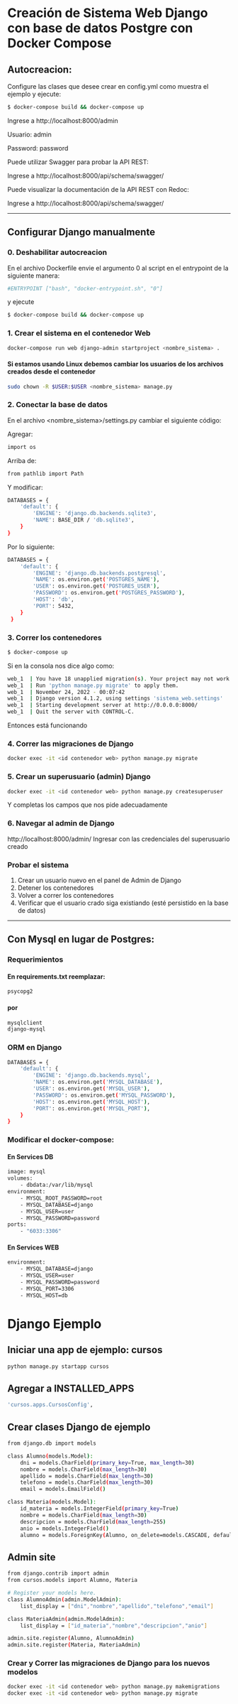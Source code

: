 # Creación de Sistema Web Django con base de datos Postgre con Docker Compose

## Autocreacion:
Configure las clases que desee crear en config.yml como muestra el ejemplo y ejecute:
```sh
$ docker-compose build && docker-compose up
```
Ingrese a http://localhost:8000/admin

Usuario: admin

Password: password

Puede utilizar Swagger para probar la API REST:

Ingrese a http://localhost:8000/api/schema/swagger/

Puede visualizar la documentación de la API REST con Redoc:

Ingrese a http://localhost:8000/api/schema/swagger/

---

## Configurar Django manualmente

### 0. Deshabilitar autocreacion
En el archivo Dockerfile envie el argumento 0 al script en el entrypoint de la siguiente manera:
```sh
#ENTRYPOINT ["bash", "docker-entrypoint.sh", "0"]
```

y ejecute 

```sh
$ docker-compose build && docker-compose up
```

### 1. Crear el sistema en el contenedor Web
```sh
docker-compose run web django-admin startproject <nombre_sistema> .  
```
#### Si estamos usando Linux debemos cambiar los usuarios de los archivos creados desde el contenedor 
```sh
sudo chown -R $USER:$USER <nombre_sistema> manage.py 
```

### 2. Conectar la base de datos
En el archivo <nombre_sistema>/settings.py cambiar el siguiente código:

Agregar:
```sh
import os
```
Arriba de:
```sh
from pathlib import Path
```

Y modificar:

```sh
DATABASES = {
    'default': {
        'ENGINE': 'django.db.backends.sqlite3',
        'NAME': BASE_DIR / 'db.sqlite3',
    }
}
```
Por lo siguiente:
```sh
DATABASES = {
    'default': {
        'ENGINE': 'django.db.backends.postgresql',
        'NAME': os.environ.get('POSTGRES_NAME'),
        'USER': os.environ.get('POSTGRES_USER'),
        'PASSWORD': os.environ.get('POSTGRES_PASSWORD'),
        'HOST': 'db',
        'PORT': 5432,
    }
 }
```

### 3. Correr los contenedores  
```sh
$ docker-compose up
```
Si en la consola nos dice algo como:
```sh
web_1  | You have 18 unapplied migration(s). Your project may not work properly until you apply the migrations for app(s): admin, auth, contenttypes, sessions.
web_1  | Run 'python manage.py migrate' to apply them.
web_1  | November 24, 2022 - 00:07:42
web_1  | Django version 4.1.2, using settings 'sistema_web.settings'
web_1  | Starting development server at http://0.0.0.0:8000/
web_1  | Quit the server with CONTROL-C.
```
Entonces está funcionando


### 4. Correr las migraciones de Django
```sh
docker exec -it <id contenedor web> python manage.py migrate
```

### 5. Crear un superusuario (admin) Django
```sh
docker exec -it <id contenedor web> python manage.py createsuperuser
```
Y completas los campos que nos pide adecuadamente

### 6. Navegar al admin de Django
http://localhost:8000/admin/
Ingresar con las credenciales del superusuario creado

### Probar el sistema

1. Crear un usuario nuevo en el panel de Admin de Django
2. Detener los contenedores
3. Volver a correr los contenedores
4. Verificar que el usuario crado siga existiando (esté persistido en la base de datos)

-----

## Con Mysql en lugar de Postgres:


### Requerimientos

#### En requirements.txt reemplazar:
```sh
psycopg2
```
#### por
```sh
mysqlclient
django-mysql
```

### ORM en Django

```sh
DATABASES = {
    'default': {
        'ENGINE': 'django.db.backends.mysql',
        'NAME': os.environ.get('MYSQL_DATABASE'),
        'USER': os.environ.get('MYSQL_USER'),
        'PASSWORD': os.environ.get('MYSQL_PASSWORD'),
        'HOST': os.environ.get('MYSQL_HOST'),
        'PORT': os.environ.get('MYSQL_PORT'),
    }
}
```

### Modificar el docker-compose:

#### En Services DB 

```sh
image: mysql
volumes:
    - dbdata:/var/lib/mysql
environment:
    - MYSQL_ROOT_PASSWORD=root
    - MYSQL_DATABASE=django
    - MYSQL_USER=user
    - MYSQL_PASSWORD=password
ports:
    - "6033:3306"
```

#### En Services WEB

```sh
environment:
    - MYSQL_DATABASE=django
    - MYSQL_USER=user
    - MYSQL_PASSWORD=password
    - MYSQL_PORT=3306
    - MYSQL_HOST=db
```


# Django Ejemplo

## Iniciar una app de ejemplo: cursos
```sh
python manage.py startapp cursos
```

## Agregar a INSTALLED_APPS

```sh
'cursos.apps.CursosConfig',
```

## Crear clases Django de ejemplo

```sh
from django.db import models

class Alumno(models.Model):
    dni = models.CharField(primary_key=True, max_length=30)  
    nombre = models.CharField(max_length=30)  
    apellido = models.CharField(max_length=30)  
    telefono = models.CharField(max_length=30)
    email = models.EmailField()

class Materia(models.Model):
    id_materia = models.IntegerField(primary_key=True)  
    nombre = models.CharField(max_length=30)  
    descripcion = models.CharField(max_length=255)  
    anio = models.IntegerField()
    alumno = models.ForeignKey(Alumno, on_delete=models.CASCADE, default=None)
```

## Admin site
```sh
from django.contrib import admin
from cursos.models import Alumno, Materia

# Register your models here.
class AlumnoAdmin(admin.ModelAdmin):
    list_display = ["dni","nombre","apellido","telefono","email"]

class MateriaAdmin(admin.ModelAdmin):
    list_display = ["id_materia","nombre","descripcion","anio"]

admin.site.register(Alumno, AlumnoAdmin)
admin.site.register(Materia, MateriaAdmin)
```

### Crear y Correr las migraciones de Django para los nuevos modelos
```sh
docker exec -it <id contenedor web> python manage.py makemigrations
docker exec -it <id contenedor web> python manage.py migrate
```